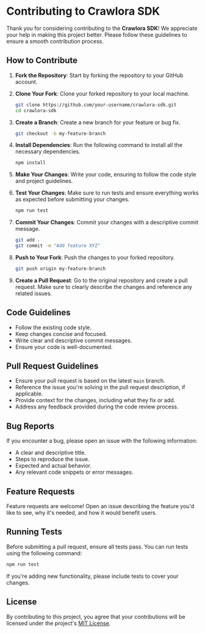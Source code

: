 # Contributing to Crawlora SDK

Thank you for considering contributing to the **Crawlora SDK**! We appreciate your help in making this project better. Please follow these guidelines to ensure a smooth contribution process.

## How to Contribute

1. **Fork the Repository**: Start by forking the repository to your GitHub account.
   
2. **Clone Your Fork**: Clone your forked repository to your local machine.

    ```bash
    git clone https://github.com/your-username/crawlora-sdk.git
    cd crawlora-sdk
    ```

3. **Create a Branch**: Create a new branch for your feature or bug fix.

    ```bash
    git checkout -b my-feature-branch
    ```

4. **Install Dependencies**: Run the following command to install all the necessary dependencies.

    ```bash
    npm install
    ```

5. **Make Your Changes**: Write your code, ensuring to follow the code style and project guidelines.

6. **Test Your Changes**: Make sure to run tests and ensure everything works as expected before submitting your changes.

    ```bash
    npm run test
    ```

7. **Commit Your Changes**: Commit your changes with a descriptive commit message.

    ```bash
    git add .
    git commit -m "Add feature XYZ"
    ```

8. **Push to Your Fork**: Push the changes to your forked repository.

    ```bash
    git push origin my-feature-branch
    ```

9. **Create a Pull Request**: Go to the original repository and create a pull request. Make sure to clearly describe the changes and reference any related issues.

## Code Guidelines

- Follow the existing code style.
- Keep changes concise and focused.
- Write clear and descriptive commit messages.
- Ensure your code is well-documented.

## Pull Request Guidelines

- Ensure your pull request is based on the latest `main` branch.
- Reference the issue you're solving in the pull request description, if applicable.
- Provide context for the changes, including what they fix or add.
- Address any feedback provided during the code review process.

## Bug Reports

If you encounter a bug, please open an issue with the following information:

- A clear and descriptive title.
- Steps to reproduce the issue.
- Expected and actual behavior.
- Any relevant code snippets or error messages.

## Feature Requests

Feature requests are welcome! Open an issue describing the feature you'd like to see, why it's needed, and how it would benefit users.

## Running Tests

Before submitting a pull request, ensure all tests pass. You can run tests using the following command:

```bash
npm run test
```

If you're adding new functionality, please include tests to cover your changes.

## License

By contributing to this project, you agree that your contributions will be licensed under the project's [MIT License](LICENSE).